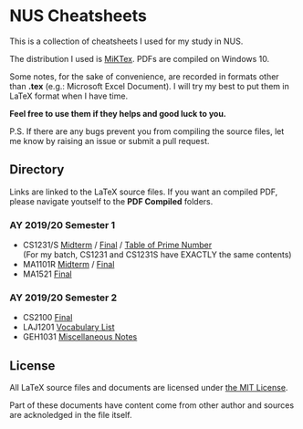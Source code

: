# NUS Cheatsheets
This is a collection of cheatsheets I used for my study in NUS.

The distribution I used is [MiKTex](https://miktex.org/). PDFs are compiled on Windows 10.

Some notes, for the sake of convenience, are recorded in formats other than **.tex**
(e.g.: Microsoft Excel Document). I will try my best to put them in LaTeX format when I have time.

**Feel free to use them if they helps and good luck to you.**

P.S. If there are any bugs prevent you from compiling the source files,
let me know by raising an issue or submit a pull request.

## Directory
Links are linked to the LaTeX source files. If you want an compiled PDF, please navigate youtself 
to the **PDF Compiled** folders. 

### AY 2019/20 Semester 1
- CS1231/S [Midterm](AY1920S1/LaTeX%20Source/CS1231S%20Midterm.tex) / [Final](AY1920S1/LaTeX%20Source/CS1231S%20Final.tex) /
  [Table of Prime Number](AY1920S1/Miscellaneous/Table%20of%20Prime%20Number.xlsx)\
  (For my batch, CS1231 and CS1231S have EXACTLY the same contents)
- MA1101R [Midterm](AY1920S1/LaTeX%20Source/MA1101R%20Midterm.tex) / [Final](AY1920S1/LaTeX%20Source/MA1101R%20Final.tex)
- MA1521 [Final](AY1920S1/LaTeX%20Source/MA1521%20Final.tex)

### AY 2019/20 Semester 2
- CS2100 [Final](AY1920S2/LaTeX%20Source/CS2100%20Final.tex)
- LAJ1201 [Vocabulary List](AY1920S2/Miscellaneous/LAJ1201%20Vocabulary%20List.xlsx)
- GEH1031 [Miscellaneous Notes](AY1920S2/Miscellaneous/GEH1031%20Miscellaneous%20Notes.docx)

## License
All LaTeX source files and documents are licensed under [the MIT License](LICENSE).

Part of these documents have content come from other author and sources are acknoledged in the file itself.